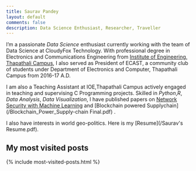 ```yaml
---
title: Saurav Pandey
layout: default
comments: false
description: Data Science Enthusiast, Researcher, Traveller
---
```


  I’m a passionate _Data Science_ enthusiast currently working with the team of Data Science at CloudyFox Technology. With professional degree in Electronics and Communications Engineering from [Institute of Engineering, Thapathali Campus](https://tcioe.edu.np/), I also served as President of ECAST, a community club of students under Department of Electronics and Computer, Thapathali Campus from 2016-17 A.D. 

I am also a Teaching Assistant at IOE,Thapathali Campus actively engaged in teaching and supervising C Programming projects. Skilled in _Python_,_R_, _Data Analysis_, _Data Visualization_, I have published papers on [Network Security with Machine Learning](/AnomalybasedIDS.pdf) and [Blockchain powered Supplychain](/Blockchain_Power_Supply-chain Final.pdf) . 

I also have interests in world geo-politics. Here is my [Resume](/Saurav's Resume.pdf).



## My most visited posts

{% include most-visited-posts.html %}
